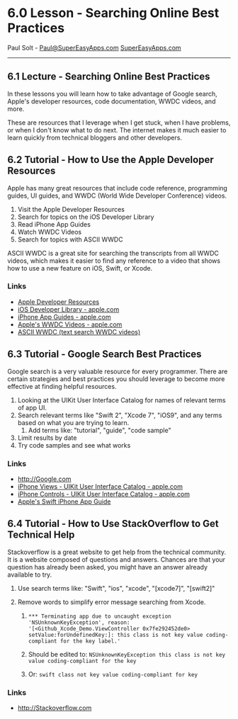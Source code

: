 
# 6.0 Lesson - Searching Online Best Practices #

Paul Solt - [Paul@SuperEasyApps.com](mailto:Paul@SuperEasyApps.com)
[SuperEasyApps.com](http://SuperEasyApps.com)

-----

## 6.1 Lecture - Searching Online Best Practices ##

In these lessons you will learn how to take advantage of Google search, Apple's developer resources, code documentation, WWDC videos, and more. 

These are resources that I leverage when I get stuck, when I have problems, or when I don't know what to do next. The internet makes it much easier to learn quickly from technical bloggers and other developers.


## 6.2 Tutorial - How to Use the Apple Developer Resources ##

Apple has many great resources that include code reference, programming guides, UI guides, and WWDC (World Wide Developer Conference) videos.

1. Visit the Apple Developer Resources
2. Search for topics on the iOS Developer Library
3. Read iPhone App Guides
4. Watch WWDC Videos
5. Search for topics with ASCII WWDC

ASCII WWDC is a great site for searching the transcripts from all WWDC videos, which makes it easier to find any reference to a video that shows how to use a new feature on iOS, Swift, or Xcode.



### Links ###

* [Apple Developer Resources](https://developer.apple.com/resources/)
* [iOS Developer Library - apple.com](https://developer.apple.com/library/ios/navigation/)
* [iPhone App Guides - apple.com](https://developer.apple.com/library/ios/navigation/#section=Resource%20Types&topic=Guides)
* [Apple's WWDC Videos - apple.com](https://developer.apple.com/videos/)
* [ASCII WWDC (text search WWDC videos)](http://asciiwwdc.com)

## 6.3 Tutorial - Google Search Best Practices ##

Google search is a very valuable resource for every programmer. There are certain strategies and best practices you should leverage to become more effective at finding helpful resources.

1. Looking at the UIKit User Interface Catalog for names of relevant terms of app UI.
2. Search relevant terms like "Swift 2", "Xcode 7", "iOS9", and any terms based on what you are trying to learn.
	1. Add terms like: "tutorial", "guide", "code sample"
3. Limit results by date
4. Try code samples and see what works


### Links ###

* <http://Google.com>
* [iPhone Views - UIKit User Interface Catalog - apple.com](https://developer.apple.com/library/ios/documentation/UserExperience/Conceptual/UIKitUICatalog/index.html#//apple_ref/doc/uid/TP40012857-UIView-SW1)
* [iPhone Controls - UIKit User Interface Catalog - apple.com](https://developer.apple.com/library/ios/documentation/UserExperience/Conceptual/UIKitUICatalog/UIControl.html)
* [Apple's Swift iPhone App Guide](https://developer.apple.com/library/ios/referencelibrary/GettingStarted/DevelopiOSAppsSwift/index.html#//apple_ref/doc/uid/TP40015214-CH2-SW1)


## 6.4 Tutorial - How to Use StackOverflow to Get Technical Help ##

Stackoverflow is a great website to get help from the technical community. It is a website composed of questions and answers. Chances are that your question has already been asked, you might have an answer already available to try.

1. Use search terms like: "Swift", "ios", "xcode", "\[xcode7\]", "\[swift2\]"
2. Remove words to simplify error message searching from Xcode.

	1. `*** Terminating app due to uncaught exception 'NSUnknownKeyException', reason: '[<Github_Xcode_Demo.ViewController 0x7fe292452de0> setValue:forUndefinedKey:]: this class is not key value coding-compliant for the key label.'​`
	
	2. Should be edited to: `NSUnknownKeyException this class is not key value coding-compliant for the key`
	3. Or:  `swift class not key value coding-compliant for key`

### Links ###

* <http://Stackoverflow.com>